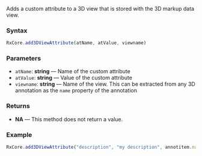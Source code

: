 Adds a custom attribute to a 3D view that is stored with the 3D markup data view.

### Syntax

```typescript
RxCore.add3DViewAttribute(atName, atValue, viewname)
```

### Parameters

- `atName`: **string** — Name of the custom attribute
- `atValue`: **string** — Value of the custom attribute
- `viewname`: **string** — Name of the view. This can be extracted from any 3D annotation as the `name` property of the annotation

### Returns

- **NA** — This method does not return a value.

### Example

```typescript
RxCore.add3DViewAttribute("description", "my description", annotitem.name);
```
